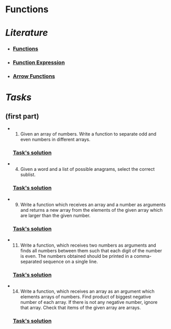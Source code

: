 # **Functions**

# _Literature_

- ### [Functions](https://javascript.info/function-basics)
- ### [Function Expression](https://javascript.info/function-expressions)
- ### [Arrow Functions](https://javascript.info/arrow-functions-basics)

# _Tasks_

## **(first part)**

- 1. Given an array of numbers. Write a function to separate odd and even numbers in different arrays.

  ### [Task's solution](https://github.com/ElenGhazaryann/Functions/blob/main/t1_separateOddEven.js)

- 4. Given a word and a list of possible anagrams, select the correct sublist.
  ### [Task's solution](https://github.com/ElenGhazaryann/Functions/blob/main/t4_anagrams.js)
- 9. Write a function which receives an array and a number as arguments and returns a new array from
     the elements of the given array which are larger than the given number.

  ### [Task's solution](https://github.com/ElenGhazaryann/Functions/blob/main/t9_biggerNum.js)

- 11. Write a function, which receives two numbers as arguments and finds all numbers between them such that each digit of the number is even. The numbers obtained should be printed in a comma-
      separated sequence on a single line.

  ### [Task's solution](https://github.com/ElenGhazaryann/Functions/blob/main/t11_evenDigits.js)

- 14. Write a function, which receives an array as an argument which elements arrays of numbers. Find
      product of biggest negative number of each array. If there is not any negative number, ignore that array. Check that items of the given array are arrays.

  ### [Task's solution](https://github.com/ElenGhazaryann/Functions/blob/main/t14_productOfNegatives.js)

